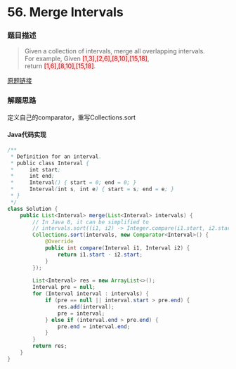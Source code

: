 # 56. Merge Intervals
### 题目描述

>Given a collection of intervals, merge all overlapping intervals.
<br>For example,
Given <span style="background-color:#ffe6e6"><font color=#cc0000 >[1,3],[2,6],[8,10],[15,18]</font></span>,
<br>return <span style="background-color:#ffe6e6"><font color=#cc0000 >[1,6],[8,10],[15,18]</font></span>.

[原题链接](https://leetcode.com/problems/merge-intervals/description/)

### 解题思路
定义自己的comparator，重写Collections.sort

#### Java代码实现

```java
/**
 * Definition for an interval.
 * public class Interval {
 *     int start;
 *     int end;
 *     Interval() { start = 0; end = 0; }
 *     Interval(int s, int e) { start = s; end = e; }
 * }
 */
class Solution {
    public List<Interval> merge(List<Interval> intervals) {
        // In Java 8, it can be simplified to
        // intervals.sort((i1, i2) -> Integer.compare(i1.start, i2.start));
        Collections.sort(intervals, new Comparator<Interval>() {
            @Override
            public int compare(Interval i1, Interval i2) {
                return i1.start - i2.start;
            }
        });
        
        List<Interval> res = new ArrayList<>();
        Interval pre = null;
        for (Interval interval : intervals) {
            if (pre == null || interval.start > pre.end) {
                res.add(interval);
                pre = interval;
            } else if (interval.end > pre.end) {
                pre.end = interval.end;
            }
        }
        return res;
    }
}
```





